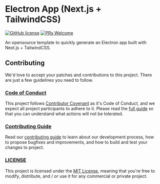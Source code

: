 # Electron App (Next.js + TailwindCSS)

[![GitHub license](https://img.shields.io/badge/license-MIT-blue.svg)](./LICENSE) [![PRs Welcome](https://img.shields.io/badge/PRs-Welcome-brightgreen.svg)](./CONTRIBUTING.md)

An opensource template to quickly generate an Electron app built with Next.js + TailwindCSS.

## Contributing

We'd love to accept your patches and contributions to this project. There are just a few guidelines you need to follow.

### [Code of Conduct](./CODE_OF_CONDUCT.md)

This project follows [Contributor Covenant](https://www.contributor-covenant.org/)
as it's Code of Conduct, and we expect all project participants to adhere to it.
Please read the [full guide](./CODE_OF_CONDUCT.md) so that you can understand
what actions will not be tolerated.

### [Contributing Guide](./CONTRIBUTING.md)

Read our [contributing guide](./CONTRIBUTING.md) to learn about our development process, how to propose bugfixes and improvements, and how to build and test your changes to project.

### [LICENSE](./LICENSE)

This project is licensed under the [MIT License](./LICENSE), meaning that you're free to modify, distribute, and / or use it for any commercial or private project.
